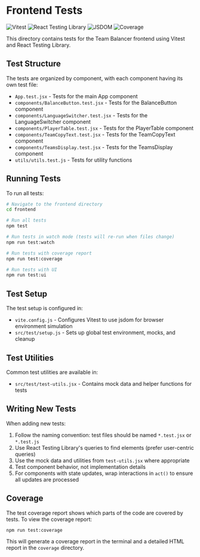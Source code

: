 # Frontend Tests

![Vitest](https://img.shields.io/badge/vitest-0.34.1-6E9F18.svg) ![React Testing Library](https://img.shields.io/badge/React_Testing_Library-14.0.0-E33332.svg) ![JSDOM](https://img.shields.io/badge/jsdom-22.1.0-yellow.svg) ![Coverage](https://img.shields.io/badge/coverage-included-83B81A.svg)

This directory contains tests for the Team Balancer frontend using Vitest and React Testing Library.

## Test Structure

The tests are organized by component, with each component having its own test file:

- `App.test.jsx` - Tests for the main App component
- `components/BalanceButton.test.jsx` - Tests for the BalanceButton component
- `components/LanguageSwitcher.test.jsx` - Tests for the LanguageSwitcher component
- `components/PlayerTable.test.jsx` - Tests for the PlayerTable component
- `components/TeamCopyText.test.jsx` - Tests for the TeamCopyText component
- `components/TeamsDisplay.test.jsx` - Tests for the TeamsDisplay component
- `utils/utils.test.js` - Tests for utility functions

## Running Tests

To run all tests:

```bash
# Navigate to the frontend directory
cd frontend

# Run all tests
npm test

# Run tests in watch mode (tests will re-run when files change)
npm run test:watch

# Run tests with coverage report
npm run test:coverage

# Run tests with UI
npm run test:ui
```

## Test Setup

The test setup is configured in:

- `vite.config.js` - Configures Vitest to use jsdom for browser environment simulation
- `src/test/setup.js` - Sets up global test environment, mocks, and cleanup

## Test Utilities

Common test utilities are available in:

- `src/test/test-utils.jsx` - Contains mock data and helper functions for tests

## Writing New Tests

When adding new tests:

1. Follow the naming convention: test files should be named `*.test.jsx` or `*.test.js`
2. Use React Testing Library's queries to find elements (prefer user-centric queries)
3. Use the mock data and utilities from `test-utils.jsx` where appropriate
4. Test component behavior, not implementation details
5. For components with state updates, wrap interactions in `act()` to ensure all updates are processed

## Coverage

The test coverage report shows which parts of the code are covered by tests. To view the coverage report:

```bash
npm run test:coverage
```

This will generate a coverage report in the terminal and a detailed HTML report in the `coverage` directory.
